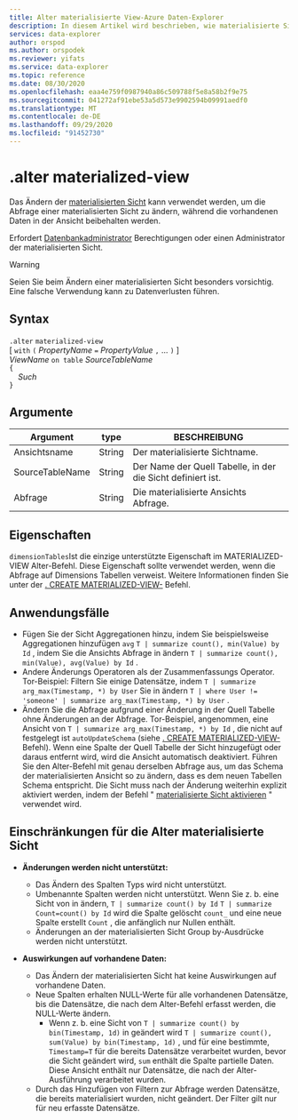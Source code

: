 ```yaml
---
title: Alter materialisierte View-Azure Daten-Explorer
description: In diesem Artikel wird beschrieben, wie materialisierte Sichten in Azure Daten-Explorer geändert werden.
services: data-explorer
author: orspod
ms.author: orspodek
ms.reviewer: yifats
ms.service: data-explorer
ms.topic: reference
ms.date: 08/30/2020
ms.openlocfilehash: eaa4e759f0987940a86c509788f5e8a58b2f9e75
ms.sourcegitcommit: 041272af91ebe53a5d573e9902594b09991aedf0
ms.translationtype: MT
ms.contentlocale: de-DE
ms.lasthandoff: 09/29/2020
ms.locfileid: "91452730"
---
```

# <a name="alter-materialized-view"></a>.alter materialized-view

Das Ändern der [materialisierten Sicht](materialized-view-overview.md) kann verwendet werden, um die Abfrage einer materialisierten Sicht zu ändern, während die vorhandenen Daten in der Ansicht beibehalten werden.

Erfordert [Datenbankadministrator](../access-control/role-based-authorization.md) Berechtigungen oder einen Administrator der materialisierten Sicht.

> [!WARNING]
> Seien Sie beim Ändern einer materialisierten Sicht besonders vorsichtig. Eine falsche Verwendung kann zu Datenverlusten führen.

## <a name="syntax"></a>Syntax

`.alter` `materialized-view`  
[ `with` `(` *PropertyName* `=` *PropertyValue* `,` ... `)` ]  
*ViewName* `on table` *SourceTableName*  
`{`  
    &nbsp;&nbsp;&nbsp;&nbsp;*Such*  
`}`

## <a name="arguments"></a>Argumente

|Argument|type|BESCHREIBUNG
|----------------|-------|---|
|Ansichtsname|String|Der materialisierte Sichtname.|
|SourceTableName|String|Der Name der Quell Tabelle, in der die Sicht definiert ist.|
|Abfrage|String|Die materialisierte Ansichts Abfrage.|

## <a name="properties"></a>Eigenschaften

`dimensionTables`Ist die einzige unterstützte Eigenschaft im MATERIALIZED-VIEW Alter-Befehl. Diese Eigenschaft sollte verwendet werden, wenn die Abfrage auf Dimensions Tabellen verweist. Weitere Informationen finden Sie unter der [. CREATE MATERIALIZED-VIEW-](materialized-view-create.md) Befehl.

## <a name="use-cases"></a>Anwendungsfälle

* Fügen Sie der Sicht Aggregationen hinzu, indem Sie beispielsweise Aggregationen hinzufügen `avg` `T | summarize count(), min(Value) by Id` , indem Sie die Ansichts Abfrage in ändern `T | summarize count(), min(Value), avg(Value) by Id` .
* Andere Änderungs Operatoren als der Zusammenfassungs Operator. Tor-Beispiel: Filtern Sie einige Datensätze, indem  `T | summarize arg_max(Timestamp, *) by User` Sie in ändern `T | where User != 'someone' | summarize arg_max(Timestamp, *) by User` .
* Ändern Sie die Abfrage aufgrund einer Änderung in der Quell Tabelle ohne Änderungen an der Abfrage. Tor-Beispiel, angenommen, eine Ansicht von `T | summarize arg_max(Timestamp, *) by Id` , die nicht auf festgelegt ist `autoUpdateSchema` (siehe [. CREATE MATERIALIZED-VIEW-](materialized-view-create.md) Befehl). Wenn eine Spalte der Quell Tabelle der Sicht hinzugefügt oder daraus entfernt wird, wird die Ansicht automatisch deaktiviert. Führen Sie den Alter-Befehl mit genau derselben Abfrage aus, um das Schema der materialisierten Ansicht so zu ändern, dass es dem neuen Tabellen Schema entspricht. Die Sicht muss nach der Änderung weiterhin explizit aktiviert werden, indem der Befehl " [materialisierte Sicht aktivieren](materialized-view-enable-disable.md) " verwendet wird.

## <a name="alter-materialized-view-limitations"></a>Einschränkungen für die Alter materialisierte Sicht

* **Änderungen werden nicht unterstützt:**
    * Das Ändern des Spalten Typs wird nicht unterstützt.
    * Umbenannte Spalten werden nicht unterstützt. Wenn Sie z. b. eine Sicht von in ändern, `T | summarize count() by Id` `T | summarize Count=count() by Id` wird die Spalte gelöscht `count_` und eine neue Spalte erstellt `Count` , die anfänglich nur Nullen enthält.
    * Änderungen an der materialisierten Sicht Group by-Ausdrücke werden nicht unterstützt.

* **Auswirkungen auf vorhandene Daten:**
    * Das Ändern der materialisierten Sicht hat keine Auswirkungen auf vorhandene Daten.
    * Neue Spalten erhalten NULL-Werte für alle vorhandenen Datensätze, bis die Datensätze, die nach dem Alter-Befehl erfasst werden, die NULL-Werte ändern.
        * Wenn z. b. eine Sicht von `T | summarize count() by bin(Timestamp, 1d)` in geändert wird `T | summarize count(), sum(Value) by bin(Timestamp, 1d)` , und für eine bestimmte, `Timestamp=T` für die bereits Datensätze verarbeitet wurden, bevor die Sicht geändert wird, `sum` enthält die Spalte partielle Daten. Diese Ansicht enthält nur Datensätze, die nach der Alter-Ausführung verarbeitet wurden.
    * Durch das Hinzufügen von Filtern zur Abfrage werden Datensätze, die bereits materialisiert wurden, nicht geändert. Der Filter gilt nur für neu erfasste Datensätze.
